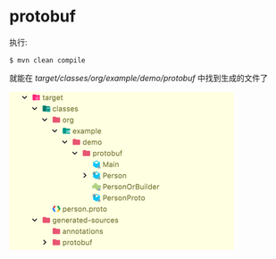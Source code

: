 # protobuf

执行:

```shell
$ mvn clean compile
```

就能在 *target/classes/org/example/demo/protobuf* 中找到生成的文件了

![img.png](images/img.png)
